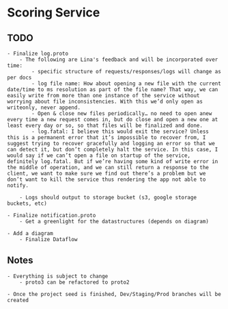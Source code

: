 # Scoring Service

## TODO

    - Finalize log.proto
        - The following are Lina's feedback and will be incorporated over time:
            - specific structure of requests/responses/logs will change as per docs
            - log file name: How about opening a new file with the current date/time to ms resolution as part of the file name? That way, we can easily write from more than one instance of the service without worrying about file inconsistencies. With this we’d only open as writeonly, never append.
            - Open & close new files periodically… no need to open anew every time a new request comes in, but do close and open a new one at least every day or so, so that files will be finalized and done.
            - log.fatal: I believe this would exit the service? Unless this is a permanent error that it’s impossible to recover from, I suggest trying to recover gracefully and logging an error so that we can detect it, but don’t completely halt the service. In this case, I would say if we can’t open a file on startup of the service, definitely log.fatal. But if we’re having some kind of write error in the middle of operation, and we can still return a response to the client, we want to make sure we find out there’s a problem but we don’t want to kill the service thus rendering the app not able to notify.

        - Logs should output to storage bucket (s3, google storage buckets, etc)
    
    - Finalize notification.proto
        - Get a greenlight for the datastructures (depends on diagram)

    - Add a diagram
        - Finalize Dataflow

## Notes

    - Everything is subject to change
        - proto3 can be refactored to proto2

    - Once the project seed is finished, Dev/Staging/Prod branches will be created
